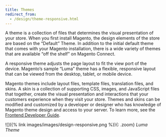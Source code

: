 ```yaml
---
title: Themes
redirect_from:
  - /design/theme-responsive.html
---
```


A theme is a collection of files that determines the visual presentation of your store. When you first install Magento, the design elements of the store are based on the “Default” Theme. In addition to the initial default theme that comes with your Magento installation, there is a wide variety of themes that are available “off the shelf” on Magento Connect.

A responsive theme adjusts the page layout to fit the view port of the device. Magento’s sample “Luma” theme has a flexible, responsive layout that can be viewed from the desktop, tablet, or mobile device.

Magento themes include layout files, template files, translation files, and skins. A skin is a collection of supporting CSS, images, and JavaScript files that together, create the visual presentation and interactions that your customers experience when they visit your store. Themes and skins can be modified and customized by a developer or designer who has knowledge of Magento theme design and access to your server. To learn more, see the [Frontend Developer Guide][1].

![]({% link images/images/design-responsive.png %}){: .zoom}
_Luma Theme_

[1]: https://devdocs.magento.com/guides/v2.4/frontend-dev-guide/bk-frontend-dev-guide.html
